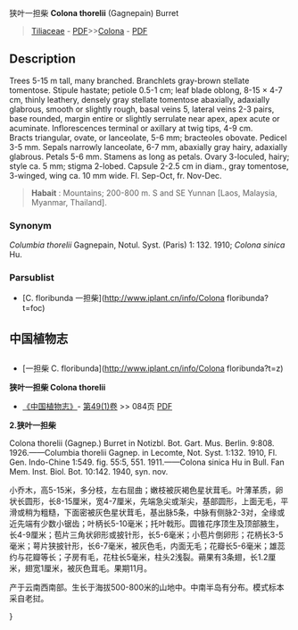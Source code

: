狭叶一担柴 **Colona thorelii** (Gagnepain) Burret

> [Tiliaceae](http://www.iplant.cn/info/Tiliaceae?t=foc) - [PDF](http://www.iplant.cn/foc/pdf/Tiliaceae.pdf)>>[Colona](http://www.iplant.cn/info/Colona?t=foc) - [PDF](http://www.iplant.cn/foc/pdf/Colona.pdf)

## Description

Trees 5-15 m tall, many branched. Branchlets gray-brown stellate tomentose. Stipule hastate; petiole 0.5-1 cm; leaf blade oblong, 8-15 × 4-7 cm, thinly leathery, densely gray stellate tomentose abaxially, adaxially glabrous, smooth or slightly rough, basal veins 5, lateral veins 2-3 pairs, base rounded, margin entire or slightly serrulate near apex, apex acute or acuminate. Inflorescences terminal or axillary at twig tips, 4-9 cm. <br clear=all> Bracts triangular, ovate, or lanceolate, 5-6 mm; bracteoles obovate. Pedicel 3-5 mm. Sepals narrowly lanceolate, 6-7 mm, abaxially gray hairy, adaxially glabrous. Petals 5-6 mm. Stamens as long as petals. Ovary 3-loculed, hairy; style ca. 5 mm; stigma 2-lobed. Capsule 2-2.5 cm in diam., gray tomentose, 3-winged, wing ca. 10 mm wide. Fl. Sep-Oct, fr. Nov-Dec.

> **Habait** : 
> Mountains; 200-800 m. S and SE Yunnan [Laos, Malaysia, Myanmar, Thailand].

### Synonym
*Columbia thorelii* Gagnepain, Notul. Syst. (Paris) 1: 132. 1910; *Colona sinica* Hu.

### Parsublist

* [C.  floribunda  一担柴](http://www.iplant.cn/info/Colona floribunda?t=foc)

## 中国植物志

## 
* [一担柴  C.  floribunda](http://www.iplant.cn/info/Colona floribunda?t=z)

**狭叶一担柴 Colona thorelii**

* [《中国植物志》](http://www.iplant.cn/frps)- [第49(1)卷](http://www.iplant.cn/frps/vol/49(1)) >> 084页 [PDF](http://www.iplant.cn/frps/pdf/49(1)/084a.PDF)

**2.狭叶一担柴**

Colona thorelii (Gagnep.) Burret in Notizbl. Bot. Gart. Mus. Berlin. 9:808. 1926.——Columbia thorelii Gagnep. in Lecomte, Not. Syst. 1:132. 1910, Fl. Gen. Indo-Chine 1:549. fig. 55:5, 551. 1911.——Colona sinica Hu in Bull. Fan Mem. Inst. Biol. Bot. 10:142. 1940, syn. nov.

小乔木，高5-15米，多分枝，左右屈曲；嫩枝被灰褐色星状茸毛。叶薄革质，卵状长圆形，长8-15厘米，宽4-7厘米，先端急尖或渐尖，基部圆形，上面无毛，平滑或稍为粗糙，下面密被灰色星状茸毛，基出脉5条，中脉有侧脉2-3对，全缘或近先端有少数小锯齿；叶柄长5-10毫米；托叶戟形。圆锥花序顶生及顶部腋生，长4-9厘米；苞片三角状卵形或披针形，长5-6毫米；小苞片倒卵形；花柄长3-5毫米；萼片狭披针形，长6-7毫米，被灰色毛，内面无毛；花瓣长5-6毫米；雄蕊约与花瓣等长；子房有毛，花柱长5毫米，柱头2浅裂。蒴果有3条翅，长1.2厘米，翅宽1厘米，被灰色茸毛。果期11月。

产于云南西南部。生长于海拔500-800米的山地中。中南半岛有分布。模式标本采自老挝。

}